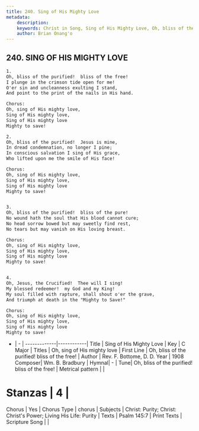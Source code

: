 ```yaml
---
title: 240. Sing of His Mighty Love
metadata:
    description: 
    keywords: Christ in Song, Sing of His Mighty Love, Oh, bliss of the purified!  bliss of the free!, Oh, sing of His mighty love
    author: Brian Onang'o
---
```



## 240. SING OF HIS MIGHTY LOVE

```txt
1.
Oh, bliss of the purified!  bliss of the free!
I plunge in the crimson tide open for me!
O'er sin and uncleanness exulting I stand,
And point to the print of the nails in His hand.

Chorus:
Oh, sing of His mighty love,
Sing of His mighty love,
Sing of His mighty love
Mighty to save!

2.
Oh, bliss of the purified!  Jesus is mine,
In dread condemnation, no longer I pine;
In conscious salvation I sing of His grace,
Who lifted upon me the smile of His face! 

Chorus:
Oh, sing of His mighty love,
Sing of His mighty love,
Sing of His mighty love
Mighty to save!


3.
Oh, bliss of the purified!  bliss of the pure!
No wound hath the soul that His blood cannot cure;
No head sorrow bowed but may sweetly find rest,
No tears but may vanish on His loving breast. 

Chorus:
Oh, sing of His mighty love,
Sing of His mighty love,
Sing of His mighty love
Mighty to save!


4.
Oh, Jesus, the Crucified!  Thee will I sing!
My blessed redeemer!  my God and my King! 
My soul filled with rapture, shall shout o'er the grave,
And triumph at death in the "Mighty to Save!" 

Chorus:
Oh, sing of His mighty love,
Sing of His mighty love,
Sing of His mighty love
Mighty to save!

```

- |   -  |
-------------|------------|
Title | Sing of His Mighty Love |
Key | C Major |
Titles | Oh, sing of His mighty love |
First Line | Oh, bliss of the purified!  bliss of the free! |
Author | Rev. F. Bottome, D. D.
Year | 1908
Composer| Wm. B. Bradbury |
Hymnal|  - |
Tune| Oh, bliss of the purified!  bliss of the free! |
Metrical pattern | |
# Stanzas | 4 |
Chorus | Yes |
Chorus Type | chorus |
Subjects | Christ: Purity; Christ: Christ's Power; Living His Life: Purity |
Texts | Psalm 145:7 |
Print Texts | 
Scripture Song |  |
  
